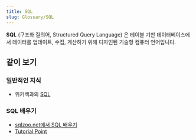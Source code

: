 ```yaml
---
title: SQL
slug: Glossary/SQL
---
```


**SQL** (구조화 질의어, Structured Query Language) 은 테이블 기반 데이터베이스에서 데이터를 업데이트, 수집, 계산하기 위해 디자인된 기술형 컴퓨터 언어입니다.

## 같이 보기

### 일반적인 지식

- 위키백과의 [SQL](https://ko.wikipedia.org/wiki/SQL)

### SQL 배우기

- [sqlzoo.net에서 SQL 배우기](http://sqlzoo.net/wiki/SQL_Tutorial)
- [Tutorial Point](http://www.tutorialspoint.com/sql/)
